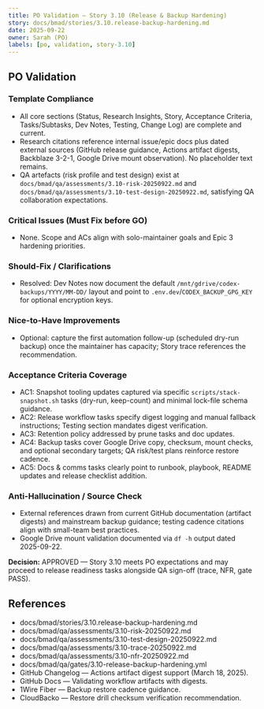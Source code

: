 ```yaml
---
title: PO Validation — Story 3.10 (Release & Backup Hardening)
story: docs/bmad/stories/3.10.release-backup-hardening.md
date: 2025-09-22
owner: Sarah (PO)
labels: [po, validation, story-3.10]
---
```


## PO Validation

### Template Compliance

- All core sections (Status, Research Insights, Story, Acceptance Criteria, Tasks/Subtasks, Dev Notes, Testing, Change Log) are complete and current.
- Research citations reference internal issue/epic docs plus dated external sources (GitHub release guidance, Actions artifact digests, Backblaze 3-2-1, Google Drive mount observation). No placeholder text remains.
- QA artefacts (risk profile and test design) exist at `docs/bmad/qa/assessments/3.10-risk-20250922.md` and `docs/bmad/qa/assessments/3.10-test-design-20250922.md`, satisfying QA collaboration expectations.

### Critical Issues (Must Fix before GO)

- None. Scope and ACs align with solo-maintainer goals and Epic 3 hardening priorities.

### Should-Fix / Clarifications

- Resolved: Dev Notes now document the default `/mnt/gdrive/codex-backups/YYYY/MM-DD/` layout and point to `.env.dev`/`CODEX_BACKUP_GPG_KEY` for optional encryption keys.

### Nice-to-Have Improvements

- Optional: capture the first automation follow-up (scheduled dry-run backup) once the maintainer has capacity; Story trace references the recommendation.

### Acceptance Criteria Coverage

- AC1: Snapshot tooling updates captured via specific `scripts/stack-snapshot.sh` tasks (dry-run, keep-count) and minimal lock-file schema guidance.
- AC2: Release workflow tasks specify digest logging and manual fallback instructions; Testing section mandates digest verification.
- AC3: Retention policy addressed by prune tasks and doc updates.
- AC4: Backup tasks cover Google Drive copy, checksum, mount checks, and optional secondary targets; QA risk/test plans reinforce restore cadence.
- AC5: Docs & comms tasks clearly point to runbook, playbook, README updates and release checklist addition.

### Anti-Hallucination / Source Check

- External references drawn from current GitHub documentation (artifact digests) and mainstream backup guidance; testing cadence citations align with small-team best practices.
- Google Drive mount validation documented via `df -h` output dated 2025-09-22.

**Decision:** APPROVED — Story 3.10 meets PO expectations and may proceed to release readiness tasks alongside QA sign-off (trace, NFR, gate PASS).

## References

- docs/bmad/stories/3.10.release-backup-hardening.md
- docs/bmad/qa/assessments/3.10-risk-20250922.md
- docs/bmad/qa/assessments/3.10-test-design-20250922.md
- docs/bmad/qa/assessments/3.10-trace-20250922.md
- docs/bmad/qa/assessments/3.10-nfr-20250922.md
- docs/bmad/qa/gates/3.10-release-backup-hardening.yml
- GitHub Changelog — Actions artifact digest support (March 18, 2025).
- GitHub Docs — Validating workflow artifacts with digests.
- 1Wire Fiber — Backup restore cadence guidance.
- CloudBacko — Restore drill checksum verification recommendation.
